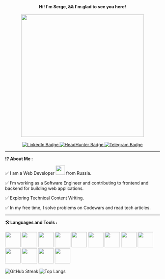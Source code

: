 <div align="center">
  <b>Hi! I'm Serge, && I'm glad to see you here!</b>
  <br><br>
  <img src="https://raw.githubusercontent.com/axilleasiv/vscode-javascript-repl-docs/master/vscode-javascript-repl.gif" width="400"/>
  <br><br>
  <a href="https://www.linkedin.com/in/varaeff/">
    <img src="https://img.shields.io/badge/LinkedIn-blue?style=for-the-badge&logo=linkedin&logoColor=white" alt="LinkedIn Badge"/>
  </a>
  <a href="https://hh.ru/resume/e9290c16ff008505e80039ed1f736563726574">
    <img src="https://img.shields.io/badge/HeadHunter-blue?style=for-the-badge" alt="HeadHunter Badge"/>
  </a>
  <a href="https://t.me/varaeff">
    <img src="https://img.shields.io/badge/Telegram-blue?style=for-the-badge&logo=telegram&logoColor=white" alt="Telegram Badge"/>
  </a>
  <br>
  <img src="https://komarev.com/ghpvc/?username=varaeff&style=flat-square&color=blue" alt=""/>
</div>

---

<b>:interrobang: About Me :</b>

:white_check_mark: I am a Web Developer <img src="https://media.giphy.com/media/WUlplcMpOCEmTGBtBW/giphy.gif" width="30"> from Russia.

:white_check_mark: I’m working as a Software Engineer and contributing to frontend and backend for building web applications.

:white_check_mark: Exploring Technical Content Writing.

:white_check_mark: In my free time, I solve problems on Codewars and read tech articles.

---

<b>:hammer_and_wrench: Languages and Tools :</b>
<br><br>
<img src="https://cdn.jsdelivr.net/gh/devicons/devicon/icons/html5/html5-original.svg" width='50px' />
<img src="https://cdn.jsdelivr.net/gh/devicons/devicon/icons/css3/css3-original.svg" width='50px' />
<img src="https://cdn.jsdelivr.net/gh/devicons/devicon/icons/tailwindcss/tailwindcss-plain.svg" width='50px' />
<img src="https://cdn.jsdelivr.net/gh/devicons/devicon/icons/bootstrap/bootstrap-original.svg" width='50px' />
<img src="https://cdn.jsdelivr.net/gh/devicons/devicon/icons/javascript/javascript-original.svg" width='50px' />
<img src="https://cdn.jsdelivr.net/gh/devicons/devicon/icons/typescript/typescript-original.svg" width='50px' />
<img src="https://cdn.jsdelivr.net/gh/devicons/devicon/icons/react/react-original.svg" width='50px' />
<img src="https://cdn.jsdelivr.net/gh/devicons/devicon/icons/vuejs/vuejs-original.svg" width='50px' />
<img src="https://cdn.jsdelivr.net/gh/devicons/devicon/icons/python/python-original.svg" width='50px' />
<img src="https://cdn.jsdelivr.net/gh/devicons/devicon/icons/django/django-plain.svg" width='50px' />
<img src="https://cdn.jsdelivr.net/gh/devicons/devicon/icons/postgresql/postgresql-original.svg" width='50px' />
<img src="https://cdn.jsdelivr.net/gh/devicons/devicon/icons/docker/docker-original.svg" width='50px' />
<img src="https://cdn.jsdelivr.net/gh/devicons/devicon/icons/git/git-original.svg" width='50px' />
<br>

![GitHub Streak](http://github-readme-streak-stats.herokuapp.com?user=varaeff&theme=dark)
![Top Langs](https://github-readme-stats.vercel.app/api/top-langs/?username=varaeff&layout=compact&theme=vision-friendly-dark)
